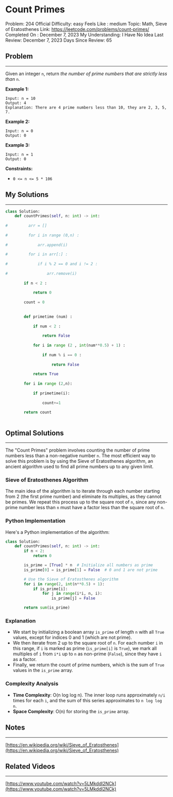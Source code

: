 # Count Primes

Problem: 204
Official Difficulty: easy
Feels Like : medium
Topic: Math, Sieve of Eratosthenes
Link: https://leetcode.com/problems/count-primes/
Completed On : December 7, 2023
My Understanding: I Have No Idea
Last Review: December 7, 2023
Days Since Review: 65

## Problem

---

Given an integer `n`, return *the number of prime numbers that are strictly less than* `n`.

**Example 1:**

```
Input: n = 10
Output: 4
Explanation: There are 4 prime numbers less than 10, they are 2, 3, 5, 7.

```

**Example 2:**

```
Input: n = 0
Output: 0

```

**Example 3:**

```
Input: n = 1
Output: 0

```

**Constraints:**

- `0 <= n <= 5 * 106`

## My Solutions

---

```python
class Solution:
    def countPrimes(self, n: int) -> int:
        
#         arr = []
        
#         for i in range (0,n) : 
            
#             arr.append(i)
            
#         for i in arr[:] : 
            
#             if i % 2 == 0 and i != 2 : 
                
#                 arr.remove(i)
                        
        if n < 2 : 
            
            return 0
        
        count = 0
        
        
        def primetime (num) : 
            
            if num < 2 : 
                
                return False
            
            for i in range (2 , int(num**0.5) + 1) : 
                
                if num % i == 0 : 
                    
                    return False 
                  
            return True
                
        for i in range (2,n): 
            
            if primetime(i): 
                
                count+=1
                
        return count
```

```python

```

## Optimal Solutions

---

The "Count Primes" problem involves counting the number of prime numbers less than a non-negative number `n`. The most efficient way to solve this problem is by using the Sieve of Eratosthenes algorithm, an ancient algorithm used to find all prime numbers up to any given limit.

### Sieve of Eratosthenes Algorithm

The main idea of the algorithm is to iterate through each number starting from 2 (the first prime number) and eliminate its multiples, as they cannot be primes. We repeat this process up to the square root of `n`, since any non-prime number less than `n` must have a factor less than the square root of `n`.

### Python Implementation

Here's a Python implementation of the algorithm:

```python
class Solution:
    def countPrimes(self, n: int) -> int:
        if n < 2:
            return 0

        is_prime = [True] * n  # Initialize all numbers as prime
        is_prime[0] = is_prime[1] = False  # 0 and 1 are not prime

        # Use the Sieve of Eratosthenes algorithm
        for i in range(2, int(n**0.5) + 1):
            if is_prime[i]:
                for j in range(i*i, n, i):
                    is_prime[j] = False

        return sum(is_prime)

```

### Explanation

- We start by initializing a boolean array `is_prime` of length `n` with all `True` values, except for indices 0 and 1 (which are not prime).
- We then iterate from 2 up to the square root of `n`. For each number `i` in this range, if `i` is marked as prime (`is_prime[i]` is `True`), we mark all multiples of `i` from `i*i` up to `n` as non-prime (`False`), since they have `i` as a factor.
- Finally, we return the count of prime numbers, which is the sum of `True` values in the `is_prime` array.

### Complexity Analysis

- **Time Complexity**: O(n log log n). The inner loop runs approximately `n/i` times for each `i`, and the sum of this series approximates to `n log log n`.
- **Space Complexity**: O(n) for storing the `is_prime` array.

## Notes

---

 [https://en.wikipedia.org/wiki/Sieve_of_Eratosthenes](https://en.wikipedia.org/wiki/Sieve_of_Eratosthenes)

## Related Videos

---

[https://www.youtube.com/watch?v=5LMkddl2NCk](https://www.youtube.com/watch?v=5LMkddl2NCk)